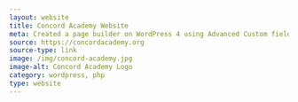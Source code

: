 ```yaml
---
layout: website
title: Concord Academy Website
meta: Created a page builder on WordPress 4 using Advanced Custom fields and Pods in a Custom Theme
source: https://concordacademy.org
source-type: link
image: /img/concord-academy.jpg
image-alt: Concord Academy Logo
category: wordpress, php
type: website
---
```

